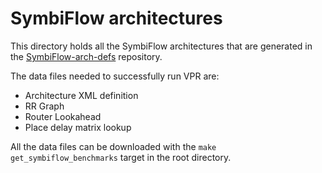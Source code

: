 SymbiFlow architectures
=======================

This directory holds all the SymbiFlow architectures that are generated in the [SymbiFlow-arch-defs](https://github.com/SymbiFlow/symbiflow-arch-defs) repository.

The data files needed to successfully run VPR are:
- Architecture XML definition
- RR Graph
- Router Lookahead
- Place delay matrix lookup

All the data files can be downloaded with the `make get_symbiflow_benchmarks` target in the root directory.
